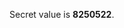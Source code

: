 <html>
    <head>
    </head>
    <body>
        <p>Secret value is <b>8250522</b>.</p>
        <p>
            <a href="text.txt"></a>
        </p>
    </body>
</html>
